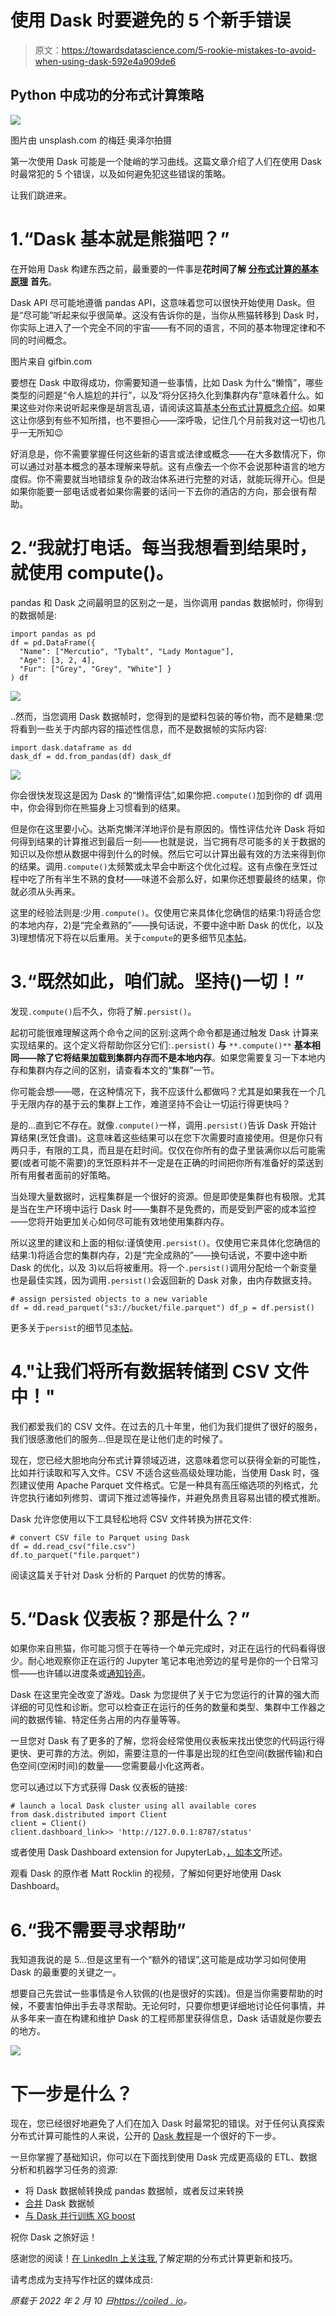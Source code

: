 # 使用 Dask 时要避免的 5 个新手错误

> 原文：<https://towardsdatascience.com/5-rookie-mistakes-to-avoid-when-using-dask-592e4a909de6>

## Python 中成功的分布式计算策略

![](img/f9c2a9b389299f59ad0c2e81533fe66c.png)

图片由 unsplash.com 的梅廷·奥泽尔拍摄

第一次使用 Dask 可能是一个陡峭的学习曲线。这篇文章介绍了人们在使用 Dask 时最常犯的 5 个错误，以及如何避免犯这些错误的策略。

让我们跳进来。

# 1.“Dask 基本就是熊猫吧？”

在开始用 Dask 构建东西之前，最重要的一件事是**花时间了解** [**分布式计算的基本原理**](/the-beginners-guide-to-distributed-computing-6d6833796318) **首先**。

Dask API 尽可能地遵循 pandas API，这意味着您可以很快开始使用 Dask。但是“尽可能”听起来似乎很简单。这没有告诉你的是，当你从熊猫转移到 Dask 时，你实际上进入了一个完全不同的宇宙——有不同的语言，不同的基本物理定律和不同的时间概念。

图片来自 gifbin.com

要想在 Dask 中取得成功，你需要知道一些事情，比如 Dask 为什么“懒惰”，哪些类型的问题是“令人尴尬的并行”，以及“将分区持久化到集群内存”意味着什么。如果这些对你来说听起来像是胡言乱语，请阅读这篇[基本分布式计算概念介绍](/the-beginners-guide-to-distributed-computing-6d6833796318)。如果这让你感到有些不知所措，也不要担心——深呼吸，记住几个月前我对这一切也几乎一无所知😉

好消息是，你不需要掌握任何这些新的语言或法律或概念——在大多数情况下，你可以通过对基本概念的基本理解来导航。这有点像去一个你不会说那种语言的地方度假。你不需要就当地错综复杂的政治体系进行完整的对话，就能玩得开心。但是如果你能要一部电话或者如果你需要的话问一下去你的酒店的方向，那会很有帮助。

# 2.“我就打电话。每当我想看到结果时，就使用 compute()。

pandas 和 Dask 之间最明显的区别之一是，当你调用 pandas 数据帧时，你得到的数据帧是:

```
import pandas as pd 
df = pd.DataFrame({ 
  "Name": ["Mercutio", "Tybalt", "Lady Montague"], 
  "Age": [3, 2, 4], 
  "Fur": ["Grey", "Grey", "White"] }
) df
```

![](img/b6050384a6af8c1a7450652d49852056.png)

..然而，当您调用 Dask 数据帧时，您得到的是塑料包装的等价物，而不是糖果:您将看到一些关于内部内容的描述性信息，而不是数据帧的实际内容:

```
import dask.dataframe as dd 
dask_df = dd.from_pandas(df) dask_df
```

![](img/e562d7643b8609b901d0868a57e920eb.png)

你会很快发现这是因为 Dask 的“懒惰评估”,如果你把`.compute()`加到你的 df 调用中，你会得到你在熊猫身上习惯看到的结果。

但是你在这里要小心。达斯克懒洋洋地评价是有原因的。惰性评估允许 Dask 将如何得到结果的计算推迟到最后一刻——也就是说，当它拥有尽可能多的关于数据的知识以及你想从数据中得到什么的时候。然后它可以计算出最有效的方法来得到你的结果。调用`.compute()`太频繁或太早会中断这个优化过程。这有点像在烹饪过程中吃了所有半生不熟的食材——味道不会那么好，如果你还想要最终的结果，你就必须从头再来。

这里的经验法则是:少用`.compute()`。仅使用它来具体化您确信的结果:1)将适合您的本地内存，2)是“完全煮熟的”——换句话说，不要中途中断 Dask 的优化，以及 3)理想情况下将在以后重用。关于`compute`的更多细节见[本帖](https://coiled.io/blog/dask-compute/)。

# 3.“既然如此，咱们就。坚持()一切！”

发现`.compute()`后不久，你将了解`.persist()`。

起初可能很难理解这两个命令之间的区别:这两个命令都是通过触发 Dask 计算来实现结果的。这个定义将帮助你区分它们:`.persist()` **与** `**.compute()**` **基本相同——除了它将结果加载到集群内存而不是本地内存**。如果您需要复习一下本地内存和集群内存之间的区别，请查看本文的“集群”一节。

你可能会想——嗯，在这种情况下，我不应该什么都做吗？尤其是如果我在一个几乎无限内存的基于云的集群上工作，难道坚持不会让一切运行得更快吗？

是的…直到它不存在。就像`.compute()`一样，调用`.persist()`告诉 Dask 开始计算结果(烹饪食谱)。这意味着这些结果可以在您下次需要时直接使用。但是你只有两只手，有限的工具，而且是在赶时间。仅仅在你所有的盘子里装满你以后可能需要(或者可能不需要)的烹饪原料并不一定是在正确的时间把你所有准备好的菜送到所有用餐者面前的好策略。

当处理大量数据时，远程集群是一个很好的资源。但是即使是集群也有极限。尤其是当在生产环境中运行 Dask 时——集群不是免费的，而是受到严密的成本监控——您将开始更加关心如何尽可能有效地使用集群内存。

所以这里的建议和上面的相似:谨慎使用`.persist()`。仅使用它来具体化您确信的结果:1)将适合您的集群内存，2)是“完全成熟的”——换句话说，不要中途中断 Dask 的优化，以及 3)以后将被重用。将一个`.persist()`调用分配给一个新变量也是最佳实践，因为调用`.persist()`会返回新的 Dask 对象，由内存数据支持。

```
# assign persisted objects to a new variable 
df = dd.read_parquet("s3://bucket/file.parquet") df_p = df.persist()
```

更多关于`persist`的细节见[本帖](https://coiled.io/blog/dask-persist-dataframe/)。

# 4."让我们将所有数据转储到 CSV 文件中！"

我们都爱我们的 CSV 文件。在过去的几十年里，他们为我们提供了很好的服务，我们很感激他们的服务…但是现在是让他们走的时候了。

现在，您已经大胆地向分布式计算领域迈进，这意味着您可以获得全新的可能性，比如并行读取和写入文件。CSV 不适合这些高级处理功能，当使用 Dask 时，强烈建议使用 Apache Parquet 文件格式。它是一种具有高压缩选项的列格式，允许您执行诸如列修剪、谓词下推过滤等操作，并避免昂贵且容易出错的模式推断。

Dask 允许您使用以下工具轻松地将 CSV 文件转换为拼花文件:

```
# convert CSV file to Parquet using Dask 
df = dd.read_csv("file.csv") 
df.to_parquet("file.parquet")
```

阅读这篇关于针对 Dask 分析的 Parquet 的优势的博客。

# 5.“Dask 仪表板？那是什么？”

如果你来自熊猫，你可能习惯于在等待一个单元完成时，对正在运行的代码看得很少。耐心地观察你正在运行的 Jupyter 笔记本电池旁边的星号是你的一个日常习惯——也许辅以进度条或[通知铃声](https://calmcode.io/chime/introduction.html)。

Dask 在这里完全改变了游戏。Dask 为您提供了关于它为您运行的计算的强大而详细的可见性和诊断。您可以检查正在运行的任务的数量和类型、集群中工作器之间的数据传输、特定任务占用的内存量等等。

一旦您对 Dask 有了更多的了解，您将会经常使用仪表板来找出使您的代码运行得更快、更可靠的方法。例如，需要注意的一件事是出现的红色空间(数据传输)和白色空间(空闲时间)的数量——您需要最小化这两者。

您可以通过以下方式获得 Dask 仪表板的链接:

```
# launch a local Dask cluster using all available cores 
from dask.distributed import Client 
client = Client() 
client.dashboard_link>> 'http://127.0.0.1:8787/status'
```

或者使用 Dask Dashboard extension for JupyterLab，[，如本文](https://coiled.io/blog/dask-jupyterlab-workflow/)所述。

观看 Dask 的原作者 Matt Rocklin 的视频，了解如何更好地使用 Dask Dashboard。

# 6.“我不需要寻求帮助”

我知道我说的是 5…但是这里有一个“额外的错误”,这可能是成功学习如何使用 Dask 的最重要的关键之一。

想要自己先尝试一些事情是令人钦佩的(也是很好的实践)。但是当你需要帮助的时候，不要害怕伸出手去寻求帮助。无论何时，只要你想更详细地讨论任何事情，并从多年来一直在构建和维护 Dask 的工程师那里获得信息，Dask 话语就是你要去的地方。

![](img/a9cf1c3f5b8d1ddb6a6cad3d32457493.png)

# 下一步是什么？

现在，您已经很好地避免了人们在加入 Dask 时最常犯的错误。对于任何认真探索分布式计算可能性的人来说，公开的 [Dask 教程](https://github.com/coiled/dask-mini-tutorial)是一个很好的下一步。

一旦你掌握了基础知识，你可以在下面找到使用 Dask 完成更高级的 ETL、数据分析和机器学习任务的资源:

*   将 Dask 数据帧转换成 pandas 数据帧，或者反过来转换
*   [合并](https://coiled.io/blog/dask-dataframe-merge-join/) Dask 数据帧
*   [与 Dask 并行训练 XG boost](https://coiled.io/blog/dask-xgboost-python-example/)

祝你 Dask 之旅好运！

感谢您的阅读！[在 LinkedIn 上关注我](https://www.linkedin.com/in/richard-pelgrim/),了解定期的分布式计算更新和技巧。

请考虑成为支持写作社区的媒体成员:

[](https://richardpelgrim.medium.com/membership)  

*原载于 2022 年 2 月 10 日*[*https://coiled . io*](https://coiled.io/blog/common-dask-mistakes/)*。*